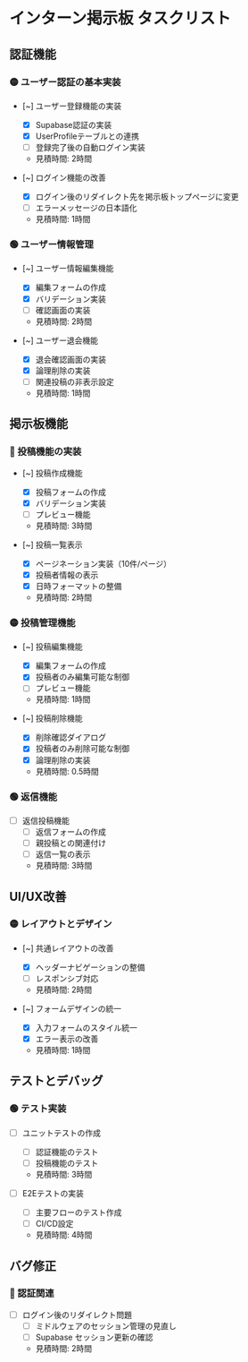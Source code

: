 # インターン掲示板 タスクリスト

## 認証機能

### 🟡 ユーザー認証の基本実装

- [~] ユーザー登録機能の実装

  - [x] Supabase認証の実装
  - [x] UserProfileテーブルとの連携
  - [ ] 登録完了後の自動ログイン実装
  - 見積時間: 2時間

- [~] ログイン機能の改善
  - [x] ログイン後のリダイレクト先を掲示板トップページに変更
  - [ ] エラーメッセージの日本語化
  - 見積時間: 1時間

### 🟢 ユーザー情報管理

- [~] ユーザー情報編集機能

  - [x] 編集フォームの作成
  - [x] バリデーション実装
  - [ ] 確認画面の実装
  - 見積時間: 2時間

- [~] ユーザー退会機能
  - [x] 退会確認画面の実装
  - [x] 論理削除の実装
  - [ ] 関連投稿の非表示設定
  - 見積時間: 1時間

## 掲示板機能

### 🔴 投稿機能の実装

- [~] 投稿作成機能

  - [x] 投稿フォームの作成
  - [x] バリデーション実装
  - [ ] プレビュー機能
  - 見積時間: 3時間

- [~] 投稿一覧表示
  - [x] ページネーション実装（10件/ページ）
  - [x] 投稿者情報の表示
  - [x] 日時フォーマットの整備
  - 見積時間: 2時間

### 🟡 投稿管理機能

- [~] 投稿編集機能

  - [x] 編集フォームの作成
  - [x] 投稿者のみ編集可能な制御
  - [ ] プレビュー機能
  - 見積時間: 1時間

- [~] 投稿削除機能
  - [x] 削除確認ダイアログ
  - [x] 投稿者のみ削除可能な制御
  - [x] 論理削除の実装
  - 見積時間: 0.5時間

### 🟢 返信機能

- [ ] 返信投稿機能
  - [ ] 返信フォームの作成
  - [ ] 親投稿との関連付け
  - [ ] 返信一覧の表示
  - 見積時間: 3時間

## UI/UX改善

### 🟡 レイアウトとデザイン

- [~] 共通レイアウトの改善

  - [x] ヘッダーナビゲーションの整備
  - [ ] レスポンシブ対応
  - 見積時間: 2時間

- [~] フォームデザインの統一
  - [x] 入力フォームのスタイル統一
  - [x] エラー表示の改善
  - 見積時間: 1時間

## テストとデバッグ

### 🟢 テスト実装

- [ ] ユニットテストの作成

  - [ ] 認証機能のテスト
  - [ ] 投稿機能のテスト
  - 見積時間: 3時間

- [ ] E2Eテストの実装
  - [ ] 主要フローのテスト作成
  - [ ] CI/CD設定
  - 見積時間: 4時間

## バグ修正

### 🔴 認証関連

- [ ] ログイン後のリダイレクト問題
  - [ ] ミドルウェアのセッション管理の見直し
  - [ ] Supabase セッション更新の確認
  - 見積時間: 2時間
